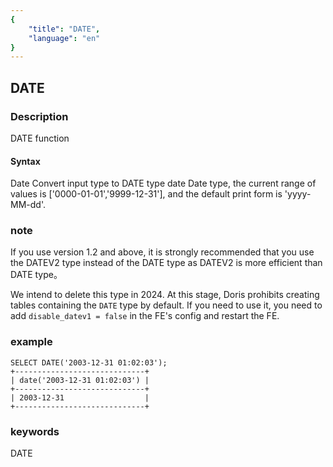 ```yaml
---
{
    "title": "DATE",
    "language": "en"
}
---
```


<!-- 
Licensed to the Apache Software Foundation (ASF) under one
or more contributor license agreements.  See the NOTICE file
distributed with this work for additional information
regarding copyright ownership.  The ASF licenses this file
to you under the Apache License, Version 2.0 (the
"License"); you may not use this file except in compliance
with the License.  You may obtain a copy of the License at

  http://www.apache.org/licenses/LICENSE-2.0

Unless required by applicable law or agreed to in writing,
software distributed under the License is distributed on an
"AS IS" BASIS, WITHOUT WARRANTIES OR CONDITIONS OF ANY
KIND, either express or implied.  See the License for the
specific language governing permissions and limitations
under the License.
-->

## DATE
### Description
DATE function

#### Syntax
Date
Convert input type to DATE type
date
Date type, the current range of values is ['0000-01-01','9999-12-31'], and the default print form is 'yyyy-MM-dd'.

### note
If you use version 1.2 and above, it is strongly recommended that you use the DATEV2 type instead of the DATE type as DATEV2 is more efficient than DATE type。

We intend to delete this type in 2024. At this stage, Doris prohibits creating tables containing the `DATE` type by default. If you need to use it, you need to add `disable_datev1 = false` in the FE's config and restart the FE.

### example
```
SELECT DATE('2003-12-31 01:02:03');
+-----------------------------+
| date('2003-12-31 01:02:03') |
+-----------------------------+
| 2003-12-31                  |
+-----------------------------+
```
### keywords
DATE
